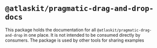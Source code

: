 # `@atlaskit/pragmatic-drag-and-drop-docs`

This package holds the documentation for all `@atlaskit/pragmatic-drag-and-drop` in one place. It is not intended to be consumed directly by consumers. The package is used by other tools for sharing examples
